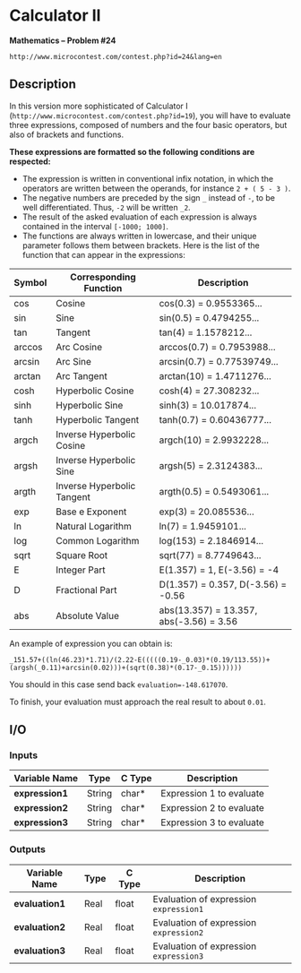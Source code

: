 # Calculator II

**Mathematics – Problem #24**

`http://www.microcontest.com/contest.php?id=24&lang=en`


## Description

In this version more sophisticated of Calculator I
(`http://www.microcontest.com/contest.php?id=19`), you will have to evaluate
three expressions, composed of numbers and the four basic operators, but also of
brackets and functions.

**These expressions are formatted so the following conditions are respected:**

- The expression is written in conventional infix notation, in which the
  operators are written between the operands, for instance `2 + ( 5 - 3 )`.
- The negative numbers are preceded by the sign `_` instead of `-`, to be well
  differentiated. Thus, `-2` will be written `_2`.
- The result of the asked evaluation of each expression is always contained in
  the interval `[-1000; 1000]`.
- The functions are always written in lowercase, and their unique parameter
  follows them between brackets. Here is the list of the function that can
  appear in the expressions:

| Symbol | Corresponding Function     | Description                             |
| ------ | ----------------------     | --------------------------------------- |
| cos    | Cosine                     | cos(0.3) = 0.9553365...                 |
| sin    | Sine                       | sin(0.5) = 0.4794255...                 |
| tan    | Tangent                    | tan(4) = 1.1578212...                   |
| arccos | Arc Cosine                 | arccos(0.7) = 0.7953988...              |
| arcsin | Arc Sine                   | arcsin(0.7) = 0.77539749...             |
| arctan | Arc Tangent                | arctan(10) = 1.4711276...               |
| cosh   | Hyperbolic Cosine          | cosh(4) = 27.308232...                  |
| sinh   | Hyperbolic Sine            | sinh(3) = 10.017874...                  |
| tanh   | Hyperbolic Tangent         | tanh(0.7) = 0.60436777...               |
| argch  | Inverse Hyperbolic Cosine  | argch(10) = 2.9932228...                |
| argsh  | Inverse Hyperbolic Sine    | argsh(5) = 2.3124383...                 |
| argth  | Inverse Hyperbolic Tangent | argth(0.5) = 0.5493061...               |
| exp    | Base e Exponent            | exp(3) = 20.085536...                   |
| ln     | Natural Logarithm          | ln(7) = 1.9459101...                    |
| log    | Common Logarithm           | log(153) = 2.1846914...                 |
| sqrt   | Square Root                | sqrt(77) = 8.7749643...                 |
| E      | Integer Part               | E(1.357) = 1, E(-3.56) = -4             |
| D      | Fractional Part            | D(1.357) = 0.357, D(-3.56) = -0.56      |
| abs    | Absolute Value             | abs(13.357) = 13.357, abs(-3.56) = 3.56 |

An example of expression you can obtain is:

```text
_151.57+((ln(46.23)*1.71)/(2.22-E(((((0.19-_0.03)*(0.19/113.55))+(argsh(_0.11)+arcsin(0.02)))+(sqrt(0.38)*(0.17-_0.15))))))
```

You should in this case send back `evaluation=-148.617070`.

To finish, your evaluation must approach the real result to about `0.01`.


## I/O

### Inputs

| Variable Name   | Type   | C Type | Description              |
| --------------- | ------ | ------ | ------------------------ |
| **expression1** | String | char*  | Expression 1 to evaluate |
| **expression2** | String | char*  | Expression 2 to evaluate |
| **expression3** | String | char*  | Expression 3 to evaluate |

### Outputs

| Variable Name   | Type | C Type | Description                            |
| --------------- | ---- | ------ | -------------------------------------- |
| **evaluation1** | Real | float  | Evaluation of expression `expression1` |
| **evaluation2** | Real | float  | Evaluation of expression `expression2` |
| **evaluation3** | Real | float  | Evaluation of expression `expression3` |
